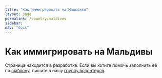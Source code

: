 ```yaml
---
title: "Как иммигрировать на Мальдивы"
layout: page
permalink: /country/maldives
sidebar:
nav: "docs"
---
```


# Как иммигрировать на Мальдивы

Страница находится в разработке. Если вы хотите помочь заполнить её по [шаблону](/template), пишите в нашу [группу волонтёров](https://t.me/+FHi3FnJaoWJkMDAx).
